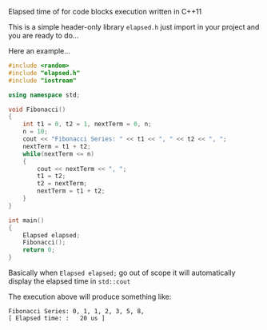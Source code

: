 Elapsed time of for code blocks execution written in C++11

This is a simple header-only library `elapsed.h` just import in your project and you are ready to do...

Here an example...
 
```C++
#include <random>
#include "elapsed.h"
#include "iostream"

using namespace std;

void Fibonacci()
{
    int t1 = 0, t2 = 1, nextTerm = 0, n;
    n = 10;
    cout << "Fibonacci Series: " << t1 << ", " << t2 << ", ";
    nextTerm = t1 + t2;
    while(nextTerm <= n)
    {
        cout << nextTerm << ", ";
        t1 = t2;
        t2 = nextTerm;
        nextTerm = t1 + t2;
    }
}

int main()
{
    Elapsed elapsed;
    Fibonacci();
    return 0;
}
```

Basically when `Elapsed elapsed;` go out of scope it will automatically display the elapsed time in `std::cout`

The execution above will produce something like:

```
Fibonacci Series: 0, 1, 1, 2, 3, 5, 8, 
[ Elapsed time: : 	20 us ]
```